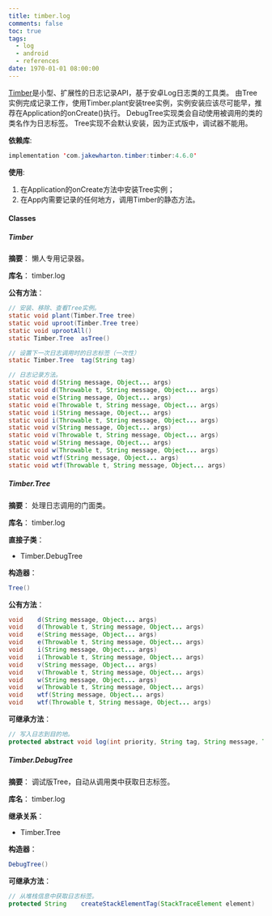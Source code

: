 ```yaml
---
title: timber.log
comments: false
toc: true
tags:
  - log
  - android
  - references
date: 1970-01-01 08:00:00
---
```


[Timber](https://github.com/JakeWharton/timber)是小型、扩展性的日志记录API，基于安卓Log日志类的工具类。
由Tree实例完成记录工作，使用Timber.plant安装tree实例，实例安装应该尽可能早，推荐在Application的onCreate()执行。
DebugTree实现类会自动使用被调用的类的类名作为日志标签。
Tree实现不会默认安装，因为正式版中，调试器不能用。

**依赖库**:
``` java
implementation 'com.jakewharton.timber:timber:4.6.0'
```

**使用**:
1.	在Application的onCreate方法中安装Tree实例；
2.	在App内需要记录的任何地方，调用Timber的静态方法。

<!-- more -->
#### Classes
##### Timber
**摘要**：
懒人专用记录器。

**库名**：
timber.log

**公有方法**：
``` java
// 安装、移除、查看Tree实例。
static void	plant(Timber.Tree tree)
static void	uproot(Timber.Tree tree)
static void	uprootAll()
static Timber.Tree	asTree()

// 设置下一次日志调用时的日志标签（一次性）
static Timber.Tree	tag(String tag)

// 日志记录方法。
static void	d(String message, Object... args)
static void	d(Throwable t, String message, Object... args)
static void	e(String message, Object... args)
static void	e(Throwable t, String message, Object... args)
static void	i(String message, Object... args)
static void	i(Throwable t, String message, Object... args)
static void	v(String message, Object... args)
static void	v(Throwable t, String message, Object... args)
static void	w(String message, Object... args)
static void	w(Throwable t, String message, Object... args)
static void	wtf(String message, Object... args)
static void	wtf(Throwable t, String message, Object... args)
```

##### Timber.Tree
**摘要**：
处理日志调用的门面类。

**库名**：
timber.log

**直接子类**：
*	Timber.DebugTree

**构造器**：
``` java
Tree()
```

**公有方法**：
``` java
void	d(String message, Object... args)
void	d(Throwable t, String message, Object... args)
void	e(String message, Object... args)
void	e(Throwable t, String message, Object... args)
void	i(String message, Object... args)
void	i(Throwable t, String message, Object... args)
void	v(String message, Object... args)
void	v(Throwable t, String message, Object... args)
void	w(String message, Object... args)
void	w(Throwable t, String message, Object... args)
void	wtf(String message, Object... args)
void	wtf(Throwable t, String message, Object... args)
```

**可继承方法**：
``` java
// 写入日志到目的地。
protected abstract void	log(int priority, String tag, String message, Throwable t)
```

##### Timber.DebugTree
**摘要**：
调试版Tree，自动从调用类中获取日志标签。

**库名**：
timber.log

**继承关系**：
*	Timber.Tree

**构造器**：
``` java
DebugTree()
```

**可继承方法**：
``` java
// 从堆栈信息中获取日志标签。
protected String	createStackElementTag(StackTraceElement element)
```
